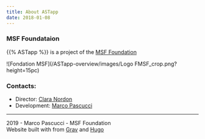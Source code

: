 ```yaml
---
title: About ASTapp
date: 2018-01-08
---
```


### MSF Foundataion
{{% ASTapp %}} is a project of the [MSF Foundation](https://fondation.msf.fr/en)

![Fondation MSF](/ASTapp-overview/images/Logo FMSF_crop.png?height=15pc)

### Contacts:
- Director: [Clara Nordon](mailto:clara.nordon@paris.msf.org)
- Development: [Marco Pascucci](mailto:marco.pascucci@paris.msf.org)

---
<p class="creditsHugo"><i class="far fa-copyright"></i> 2019 - Marco Pascucci - MSF Foundation<br>
Website built with <a href="https://github.com/matcornic/hugo-theme-learn"><i class="fas fa-heart"></i></a> from <a href="http://getgrav.org">Grav</a> and <a href="http://gohugo.io/">Hugo</a></p>